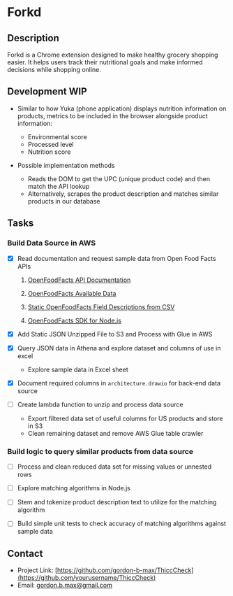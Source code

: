 # Forkd

## Description
Forkd is a Chrome extension designed to make healthy grocery shopping easier. It helps users track their nutritional goals and make informed decisions while shopping online. 

## Development WIP
* Similar to how Yuka (phone application) displays nutrition information on products, metrics to be included in the browser alongside product information:
    * Environmental score 
    * Processed level
    * Nutrition score

* Possible implementation methods
    * Reads the DOM to get the UPC (unique product code) and then match the API lookup
    * Alternatively, scrapes the product description and matches similar products in our database


## Tasks

### Build Data Source in AWS 

* [x] Read documentation and request sample data from Open Food Facts APIs
    1. [OpenFoodFacts API Documentation](https://openfoodfacts.github.io/openfoodfacts-server/api/)

    2. [OpenFoodFacts Available Data](https://world.openfoodfacts.org/data)

    3. [Static OpenFoodFacts Field Descriptions from CSV](https://static.openfoodfacts.org/data/data-fields.txt)

    4. [OpenFoodFacts SDK for Node.js](https://github.com/openfoodfacts/openfoodfacts-nodejs/tree/develop/src/schemas)

* [x] Add Static JSON Unzipped File to S3 and Process with Glue in AWS

* [x] Query JSON data in Athena and explore dataset and columns of use in excel
    * Explore sample data in Excel sheet 

* [x] Document required columns in `architecture.drawio` for back-end data source

* [ ] Create lambda function to unzip and process data source
    * Export filtered data set of useful columns for US products and store in S3
    * Clean remaining dataset and remove AWS Glue table crawler



### Build logic to query similar products from data source

* [ ] Process and clean reduced data set for missing values or unnested rows

* [ ] Explore matching algorithms in Node.js

* [ ] Stem and tokenize product description text to utilize for the matching algorithm

* [ ] Build simple unit tests to check accuracy of matching algorithms against sample data



## Contact
- Project Link: [https://github.com/gordon-b-max/ThiccCheck](https://github.com/yourusername/ThiccCheck)
- Email: gordon.b.max@gmail.com
